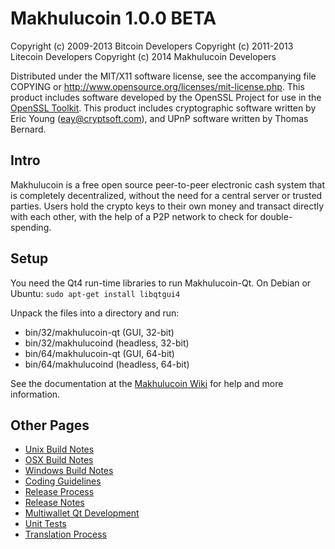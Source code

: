 Makhulucoin 1.0.0 BETA
====================

Copyright (c) 2009-2013 Bitcoin Developers
Copyright (c) 2011-2013 Litecoin Developers
Copyright (c) 2014 Makhulucoin Developers

Distributed under the MIT/X11 software license, see the accompanying
file COPYING or http://www.opensource.org/licenses/mit-license.php.
This product includes software developed by the OpenSSL Project for use in the [OpenSSL Toolkit](http://www.openssl.org/). This product includes
cryptographic software written by Eric Young ([eay@cryptsoft.com](mailto:eay@cryptsoft.com)), and UPnP software written by Thomas Bernard.


Intro
---------------------
Makhulucoin is a free open source peer-to-peer electronic cash system that is
completely decentralized, without the need for a central server or trusted
parties.  Users hold the crypto keys to their own money and transact directly
with each other, with the help of a P2P network to check for double-spending.


Setup
---------------------
You need the Qt4 run-time libraries to run Makhulucoin-Qt. On Debian or Ubuntu:
	`sudo apt-get install libqtgui4`

Unpack the files into a directory and run:

- bin/32/makhulucoin-qt (GUI, 32-bit)
- bin/32/makhulucoind (headless, 32-bit)
- bin/64/makhulucoin-qt (GUI, 64-bit)
- bin/64/makhulucoind (headless, 64-bit)

See the documentation at the [Makhulucoin Wiki](http://makhulucoin.info)
for help and more information.


Other Pages
---------------------
- [Unix Build Notes](build-unix.md)
- [OSX Build Notes](build-osx.md)
- [Windows Build Notes](build-msw.md)
- [Coding Guidelines](coding.md)
- [Release Process](release-process.md)
- [Release Notes](release-notes.md)
- [Multiwallet Qt Development](multiwallet-qt.md)
- [Unit Tests](unit-tests.md)
- [Translation Process](translation_process.md)
